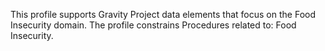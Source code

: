 This profile supports Gravity Project data elements that focus on the Food Insecurity domain. The profile constrains Procedures related to: Food Insecurity.